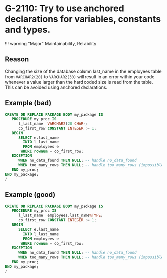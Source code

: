 # G-2110: Try to use anchored declarations for variables, constants and types.

!!! warning "Major"
    Maintainability, Reliability

## Reason

Changing the size of the database column last_name in the employees table from `VARCHAR2(20)` to `VARCHAR2(30)` will result in an error within your code whenever a value larger than the hard coded size is read from the table. This can be avoided using anchored declarations.

## Example (bad)

``` sql
CREATE OR REPLACE PACKAGE BODY my_package IS
   PROCEDURE my_proc IS
      l_last_name  VARCHAR2(20 CHAR);
      co_first_row CONSTANT INTEGER := 1;
   BEGIN
      SELECT e.last_name
        INTO l_last_name
        FROM employees e
       WHERE rownum = co_first_row;
   EXCEPTION
      WHEN no_data_found THEN NULL; -- handle no_data_found
      WHEN too_many_rows THEN NULL; -- handle too_many_rows (impossible)
   END my_proc;
END my_package;
/
```

## Example (good)

``` sql
CREATE OR REPLACE PACKAGE BODY my_package IS
   PROCEDURE my_proc IS
      l_last_name  employees.last_name%TYPE;
      co_first_row CONSTANT INTEGER := 1;
   BEGIN
      SELECT e.last_name
        INTO l_last_name
        FROM employees e
       WHERE rownum = co_first_row;
   EXCEPTION
      WHEN no_data_found THEN NULL; -- handle no_data_found
      WHEN too_many_rows THEN NULL; -- handle too_many_rows (impossible)
   END my_proc;
END my_package;
/
```